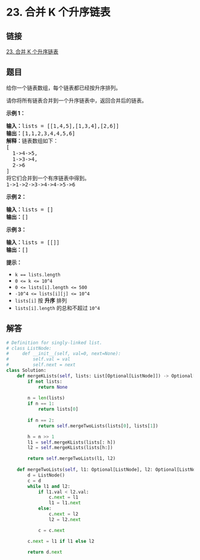 # 23. 合并 K 个升序链表

## 链接

[23. 合并 K 个升序链表](https://leetcode.cn/problems/merge-k-sorted-lists/description/)

## 题目

给你一个链表数组，每个链表都已经按升序排列。

请你将所有链表合并到一个升序链表中，返回合并后的链表。

**示例 1：**

<pre><strong>输入：</strong>lists = [[1,4,5],[1,3,4],[2,6]]
<strong>输出：</strong>[1,1,2,3,4,4,5,6]
<strong>解释：</strong>链表数组如下：
[
  1-&gt;4-&gt;5,
  1-&gt;3-&gt;4,
  2-&gt;6
]
将它们合并到一个有序链表中得到。
1-&gt;1-&gt;2-&gt;3-&gt;4-&gt;4-&gt;5-&gt;6
</pre>

**示例 2：**

<pre><strong>输入：</strong>lists = []
<strong>输出：</strong>[]
</pre>

**示例 3：**

<pre><strong>输入：</strong>lists = [[]]
<strong>输出：</strong>[]
</pre>

**提示：**

*   `k == lists.length`
*   `0 <= k <= 10^4`
*   `0 <= lists[i].length <= 500`
*   `-10^4 <= lists[i][j] <= 10^4`
*   `lists[i]` 按 **升序** 排列
*   `lists[i].length` 的总和不超过 `10^4`

## 解答

```python
# Definition for singly-linked list.
# class ListNode:
#     def __init__(self, val=0, next=None):
#         self.val = val
#         self.next = next
class Solution:
    def mergeKLists(self, lists: List[Optional[ListNode]]) -> Optional[ListNode]:
        if not lists:
            return None
        
        n = len(lists)
        if n == 1:
            return lists[0]
        
        if n == 2:
            return self.mergeTwoLists(lists[0], lists[1])

        h = n >> 1
        l1 = self.mergeKLists(lists[: h])
        l2 = self.mergeKLists(lists[h:])

        return self.mergeTwoLists(l1, l2)
    
    def mergeTwoLists(self, l1: Optional[ListNode], l2: Optional[ListNode]):
        d = ListNode()
        c = d
        while l1 and l2:
            if l1.val < l2.val:
                c.next = l1
                l1 = l1.next
            else:
                c.next = l2
                l2 = l2.next

            c = c.next

        c.next = l1 if l1 else l2

        return d.next
```
